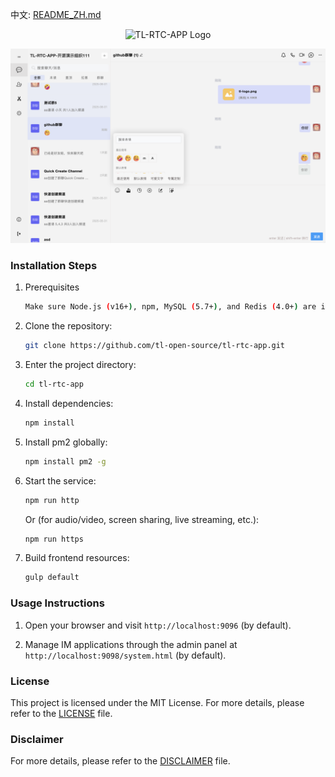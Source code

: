 中文: [README_ZH.md](README_ZH.md)

<p align="center">
  <img src="web-res/image/tlrtcapp-logo.svg" alt="TL-RTC-APP Logo">
</p>

<p align="center">
  <img src="web-res/image/channel-chat.png" alt="TL-RTC-APP Channel Chat">
</p>

### Installation Steps

1. Prerequisites

    ```bash
    Make sure Node.js (v16+), npm, MySQL (5.7+), and Redis (4.0+) are installed.
    ```

2. Clone the repository:

    ```bash
    git clone https://github.com/tl-open-source/tl-rtc-app.git
    ```

3. Enter the project directory:

    ```bash
    cd tl-rtc-app
    ```

4. Install dependencies:

    ```bash
    npm install
    ```

5. Install pm2 globally:

    ```bash
    npm install pm2 -g
    ```

6. Start the service:

    ```bash
    npm run http
    ```
    Or (for audio/video, screen sharing, live streaming, etc.):

    ```bash
    npm run https
    ```

7. Build frontend resources:

    ```bash
    gulp default
    ```

### Usage Instructions

1. Open your browser and visit `http://localhost:9096` (by default).

2. Manage IM applications through the admin panel at `http://localhost:9098/system.html` (by default).

### License

This project is licensed under the MIT License. For more details, please refer to the [LICENSE](LICENSE) file.

### Disclaimer

For more details, please refer to the [DISCLAIMER](DISCLAIMER) file.
